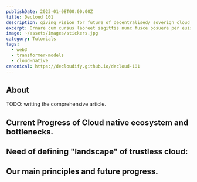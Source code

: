 ```yaml
---
publishDate: 2023-01-08T00:00:00Z
title: Decloud 101
description: giving vision for future of decentralised/ soverign cloud
excerpt: Ornare cum cursus laoreet sagittis nunc fusce posuere per euismod dis vehicula a, semper fames lacus maecenas
image: ~/assets/images/stickers.jpg
category: Tutorials
tags:
  - web3
  - transformer-models
  - cloud-native
canonical: https://decloudify.github.io/decloud-101
---
```


## About

TODO: writing the comprehensive article.


## Current Progress of Cloud native ecosystem and bottlenecks.




## Need of defining "landscape" of trustless cloud: 



## Our main principles and future progress.
